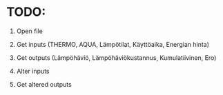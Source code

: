 # TODO:

1) Open file
2) Get inputs (THERMO, AQUA, Lämpötilat, Käyttöaika, Energian hinta)
3) Get outputs (Lämpöhäviö, Lämpöhäviökustannus, Kumulatiivinen, Ero)

4) Alter inputs
5) Get altered outputs